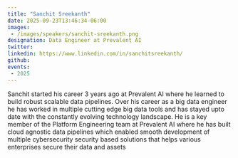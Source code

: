 ```yaml
---
title: "Sanchit Sreekanth"
date: 2025-09-23T13:46:34-06:00
images: 
 - /images/speakers/sanchit-sreekanth.png
designation: Data Engineer at Prevalent AI
twitter: 
linkedin: https://www.linkedin.com/in/sanchitsreekanth/
github: 
events:
 - 2025
---
```



Sanchit started his career 3 years ago at Prevalent AI where he learned to build robust scalable data pipelines. Over his career as a big data engineer he has worked in multiple cutting edge big data tools and has stayed upto date with the constantly evolving technology landscape. He is a key member of the Platform Engineering team at Prevalent AI where he has built cloud agnostic data pipelines which enabled smooth development of multiple cybersecurity security based solutions that helps various enterprises secure their data and assets
